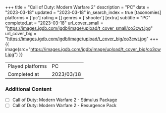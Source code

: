 +++
title = "Call of Duty: Modern Warfare 2"
description = "PC"
date = "2023-03-18"
updated = "2023-03-18"
in_search_index = true
[taxonomies]
platforms = ['pc']
rating = []
genres = ['shooter']
[extra]
subtitle = "PC"
completed_at = "2023-03-18"
url_cover_small = "https://images.igdb.com/igdb/image/upload/t_cover_small/co3cwt.jpg"
url_cover_big = "https://images.igdb.com/igdb/image/upload/t_cover_big/co3cwt.jpg"
+++
{{ image(src="https://images.igdb.com/igdb/image/upload/t_cover_big/co3cwt.jpg") }}

|              |            |
| ------------ | ---------- |
| Played platforms    | PC |
| Completed at | 2023/03/18 |


### Additional Content


- [ ] Call of Duty: Modern Warfare 2 - Stimulus Package
- [ ] Call of Duty: Modern Warfare 2 - Resurgence Pack